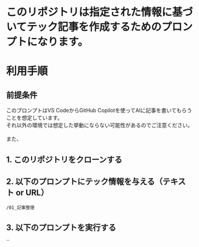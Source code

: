 # このリポジトリは指定された情報に基づいてテック記事を作成するためのプロンプトになります。
# 利用手順
## 前提条件
このプロンプトはVS CodeからGitHub Copilotを使ってAIに記事を書いてもらうことを想定しています。<br>
それ以外の環境では想定した挙動にならない可能性があるのでご注意ください。<br>
<br>
また、<br>

## 1. このリポジトリをクローンする
## 2. 以下のプロンプトにテック情報を与える（テキスト or URL）
```
/01_記事整理
```

## 3. 以下のプロンプトを実行する
``
